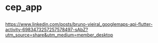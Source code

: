 # cep_app<p>

https://www.linkedin.com/posts/bruno-vieiral_googlemaps-api-flutter-activity-6983473257257578497-sAbZ?utm_source=share&utm_medium=member_desktop
